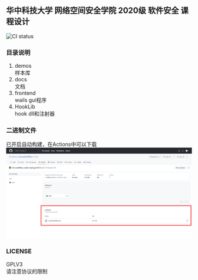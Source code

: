 ## 华中科技大学 网络空间安全学院 2020级 软件安全 课程设计

![CI status](https://github.com/yllhwa/SwordArtOffline/actions/workflows/build.yml/badge.svg)

### 目录说明
1. demos  
   样本库
2. docs  
   文档
3. frontend  
   wails gui程序
4. HookLib  
   hook dll和注射器

### 二进制文件
已开启自动构建，在Actions中可以下载
![image](./docs/imgs/workflow.png)

### LICENSE
GPLV3  
请注意协议的限制